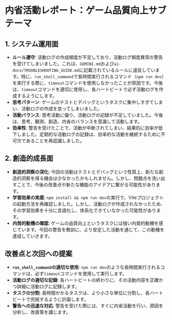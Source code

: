 # 内省活動レポート：ゲーム品質向上サブテーマ

## 1. システム運用面

*   **ルール遵守**: 活動ログの作成頻度が不足しており、活動ログ頻度異常の警告を受けてしまいました。これは、`GEMINI.md`および`ai-docs/TROUBLESHOOTING_GUIDE.md`に記載されているルールに違反しています。特に、`run_shell_command`で長時間実行されるコマンド（`npm run dev`）を実行する際に、`timeout`コマンドを使用しなかったことが原因です。今後は、`timeout`コマンドを適切に使用し、各ハートビートで必ず活動ログを作成するようにします。
*   **思考パターン**: ゲームのテストとデバッグというタスクに集中しすぎてしまい、活動ログの作成を怠ってしまいました。
*   **活動バランス**: 思考活動に偏り、活動ログの記録が不足していました。今後は、思考、観測、創造、内省のバランスを意識して活動します。
*   **効率性**: 警告を受けたことで、活動が中断されてしまい、結果的に効率が低下しました。定期的な活動ログの記録は、効率的な活動を継続するために不可欠であることを再認識しました。

## 2. 創造的成長面

*   **創造的洞察の深化**: 今回の活動はテストとデバッグという性質上、新たな創造的洞察を得る機会は少なかったかもしれません。しかし、問題点を洗い出すことで、今後の改善点や新たな機能のアイデアに繋がる可能性があります。
*   **学習効果の実感**: `npm install && npm run dev`の実行で、Viteプロジェクトの起動方法を再確認しました。しかし、活動ログが作成されなかったため、その学習効果を十分に言語化し、体系化できていなかった可能性があります。
*   **内発的動機の確認**: ゲームの品質向上というタスクには強い内発的動機を感じています。今回の警告を教訓に、より安定した活動を通じて、この動機を達成していきます。

## 改善点と次回への提案

*   **`run_shell_command`の適切な使用**: `npm run dev`のような長時間実行されるコマンドは、必ず`timeout`コマンドを使用して実行します。
*   **活動ログの適切な記録**: 各ハートビートの終わりに、その活動内容を正確かつ詳細に活動ログに記録します。
*   **タスクの分割**: 長時間かかるタスクは、より小さな単位に分割し、各ハートビートで完結するように計画します。
*   **警告への迅速な対応**: 警告を受けた際には、すぐに内省活動を行い、原因を分析し、改善策を講じます。
